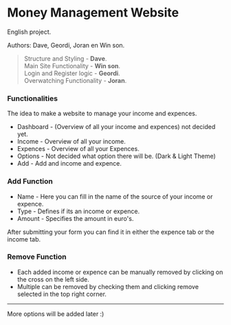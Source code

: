 # Money Management Website
English project.

Authors: Dave, Geordi, Joran en Win son.

>   Structure and Styling   - **Dave**.  
>   Main Site Functionality  - **Win son**.  
>   Login and Register logic - **Geordi**.  
>   Overwatching Functionality		     - **Joran**.


### Functionalities

The idea to make a website to manage your income and expences.

+ Dashboard - (Overview of all your income and expences) not decided yet.
+ Income - Overview of all your income.
+ Expences - Overview of all your Expences.
+ Options - Not decided what option there will be. (Dark & Light Theme)
+ Add - Add and income and expence.

### Add Function

+ Name - Here you can fill in the name of the source of your income or expence.
+ Type - Defines if its an income or expence.
+ Amount - Specifies the amount in euro's.

After submitting your form you can find it in either the expence tab or the income tab.  

### Remove Function

+ Each added income or expence can be manually removed by clicking on the cross on the left side.  
+ Multiple can be removed by checking them and clicking remove selected in the top right corner.  

---
More options will be added later :)  

